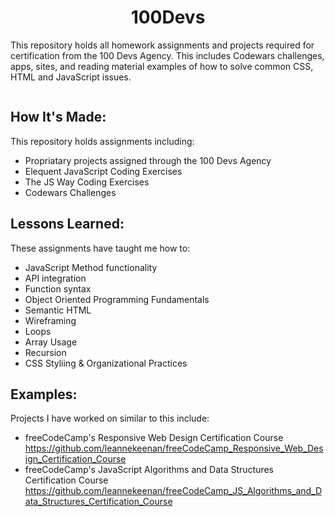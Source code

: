 <h1 align="center">100Devs</h1>

<p>
This repository holds all homework assignments and projects required for certification from the 100 Devs Agency.  This includes Codewars challenges, apps, sites, and reading material examples of how to solve common CSS, HTML and JavaScript issues.
</p>



<p align="center">
     <img src="https://th.bing.com/th/id/R.a105cee275785b831a74b4f39aa3abd9?rik=szUYQb9am6DF6Q&pid=ImgRaw&r=0" alt="">
</p>

<h2>
How It's Made:
</h2>

<p>
This repository holds assignments including:
</p>

<ul>
   <li>Propriatary projects assigned through the 100 Devs Agency</li>
   <li>Elequent JavaScript Coding Exercises</li>
   <li>The JS Way Coding Exercises</li>
   <li>Codewars Challenges</li>
</ul>

<h2>
Lessons Learned:
</h2>

<p>
These assignments have taught me how to:
</p>

<ul>
  <li>JavaScript Method functionality</li>
  <li>API integration</li>
  <li>Function syntax</li>
  <li>Object Oriented Programming Fundamentals</li>
  <li>Semantic HTML</li>
  <li>Wireframing</li>
  <li>Loops</li>
  <li>Array Usage</li>
  <li>Recursion</li>
  <li>CSS Styliing & Organizational Practices</li>
</ul>

<h2>
Examples:
</h2>

<p>
Projects I have worked on similar to this include:
</p>

<ul>
   <li> 
	freeCodeCamp's Responsive Web Design Certification Course
     <a href="https://github.com/leannekeenan/freeCodeCamp-Responsive-Web-Design-Certification-Projects">https://github.com/leannekeenan/freeCodeCamp_Responsive_Web_Design_Certification_Course</a>
   </li>
  
  <li>
  freeCodeCamp's JavaScript Algorithms and Data Structures Certification Course
    <a href="https://github.com/leannekeenan/freeCodeCamp-JavaScript-Algorithms-and-Data-Structures-Certification-Course">https://github.com/leannekeenan/freeCodeCamp_JS_Algorithms_and_Data_Structures_Certification_Course</a>
  </li>
</ul>
